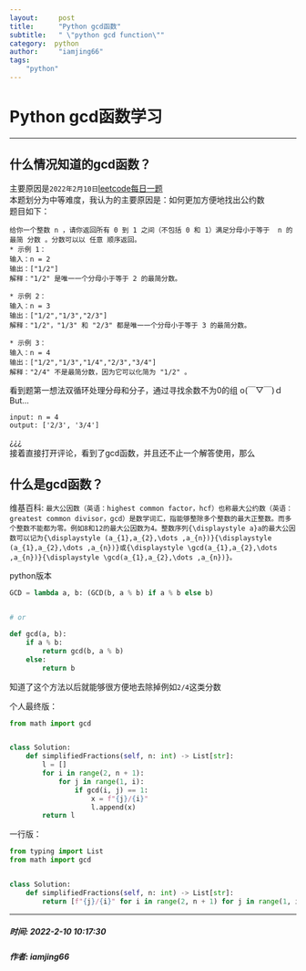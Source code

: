 ```yaml
--- 
layout:     post
title:      "Python gcd函数"
subtitle:   " \"python gcd function\""
category:  python
author:     "iamjing66"
tags:
    "python"
---  
```


# Python gcd函数学习

<hr>  

## 什么情况知道的gcd函数？

主要原因是`2022年2月10日`[leetcode每日一题](https://leetcode-cn.com/problems/simplified-fractions/)  
本题划分为中等难度，我认为的主要原因是：如何更加方便地找出公约数  
题目如下：

```text
给你一个整数 n ，请你返回所有 0 到 1 之间（不包括 0 和 1）满足分母小于等于  n 的 最简 分数 。分数可以以 任意 顺序返回。
* 示例 1：  
输入：n = 2
输出：["1/2"]
解释："1/2" 是唯一一个分母小于等于 2 的最简分数。  

* 示例 2：  
输入：n = 3
输出：["1/2","1/3","2/3"]  
解释："1/2"，"1/3" 和 "2/3" 都是唯一一个分母小于等于 3 的最简分数。  

* 示例 3：  
输入：n = 4
输出：["1/2","1/3","1/4","2/3","3/4"]
解释："2/4" 不是最简分数，因为它可以化简为 "1/2" 。
```  

看到题第一想法双循环处理分母和分子，通过寻找余数不为0的组 o(￣▽￣)ｄ  
But...

```text
input: n = 4
output: ['2/3', '3/4']
```

¿¿¿  
接着直接打开评论，看到了gcd函数，并且还不止一个解答使用，那么

## 什么是gcd函数？

维基百科: `最大公因数（英语：highest common factor，hcf）也称最大公约数（英语：greatest common divisor，gcd）是数学词汇，指能够整除多个整数的最大正整数。而多个整数不能都为零。例如8和12的最大公因数为4。整数序列{\displaystyle a}a的最大公因数可以记为{\displaystyle (a_{1},a_{2},\dots ,a_{n})}{\displaystyle (a_{1},a_{2},\dots ,a_{n})}或{\displaystyle \gcd(a_{1},a_{2},\dots ,a_{n})}{\displaystyle \gcd(a_{1},a_{2},\dots ,a_{n})}。`

python版本

```python
GCD = lambda a, b: (GCD(b, a % b) if a % b else b)


# or

def gcd(a, b):
    if a % b:
        return gcd(b, a % b)
    else:
        return b
```  

知道了这个方法以后就能够很方便地去除掉例如`2/4`这类分数

个人最终版：

```python
from math import gcd


class Solution:
    def simplifiedFractions(self, n: int) -> List[str]:
        l = []
        for i in range(2, n + 1):
            for j in range(1, i):
                if gcd(i, j) == 1:
                    x = f"{j}/{i}"
                    l.append(x)
        return l
```

一行版：

```python
from typing import List
from math import gcd


class Solution:
    def simplifiedFractions(self, n: int) -> List[str]:
        return [f"{j}/{i}" for i in range(2, n + 1) for j in range(1, i) if gcd(j, i) == 1]
```  

<hr>        

##### 时间: 2022-2-10 10:17:30

##### 作者: **iamjing66**
